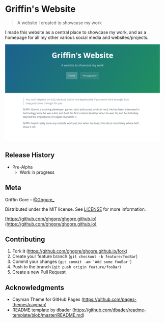 # Griffin's Website
> A website I created to showcase my work

I made this website as a central place to showcase my work, and as a homepage for all my other various social media and websites/projects. 

![](thumbnail.png)

## Release History

* Pre-Alpha
    * Work in progress

## Meta

Griffin Gore – [@Ghgore_](https://twitter.com/Ghgore_)

Distributed under the MIT license. See [LICENSE](https://github.com/Ghgore/ghgore.github.io/blob/master/LICENSE) for more information.

[https://github.com/ghgore/ghgore.github.io](https://github.com/ghgore/ghgore.github.io)

## Contributing

1. Fork it (<https://github.com/ghgore/ghgore.github.io/fork>)
2. Create your feature branch (`git checkout -b feature/fooBar`)
3. Commit your changes (`git commit -am 'Add some fooBar'`)
4. Push to the branch (`git push origin feature/fooBar`)
5. Create a new Pull Request

## Acknowledgments

* Cayman Theme for GitHub Pages (https://github.com/pages-themes/cayman)
* README template by dbader (https://github.com/dbader/readme-template/blob/master/README.md)

<!-- Markdown link & img dfn's -->
[wiki]: https://github.com/yourname/yourproject/wiki